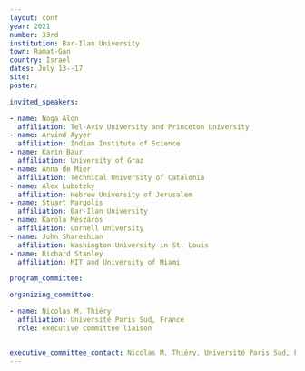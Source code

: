 ```yaml
---
layout: conf
year: 2021
number: 33rd
institution: Bar-Ilan University
town: Ramat-Gan
country: Israel
dates: July 13--17
site: 
poster: 

invited_speakers:

- name: Noga Alon
  affiliation: Tel-Aviv University and Princeton University
- name: Arvind Ayyer
  affiliation: Indian Institute of Science
- name: Karin Baur
  affiliation: University of Graz
- name: Anna de Mier
  affiliation: Technical University of Catalonia
- name: Alex Lubotzky
  affiliation: Hebrew University of Jerusalem
- name: Stuart Margolis
  affiliation: Bar-Ilan University
- name: Karola Mészáros
  affiliation: Cornell University
- name: John Shareshian
  affiliation: Washington University in St. Louis
- name: Richard Stanley
  affiliation: MIT and University of Miami 

program_committee:

organizing_committee:

- name: Nicolas M. Thiéry
  affiliation: Université Paris Sud, France
  role: executive committee liaison


executive_committee_contact: Nicolas M. Thiéry, Université Paris Sud, France
---
```

